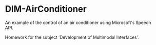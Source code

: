 # DIM-AirConditioner
An example of the control of an air conditioner using Microsoft's Speech API.

Homework for the subject 'Development of Multimodal Interfaces'.
